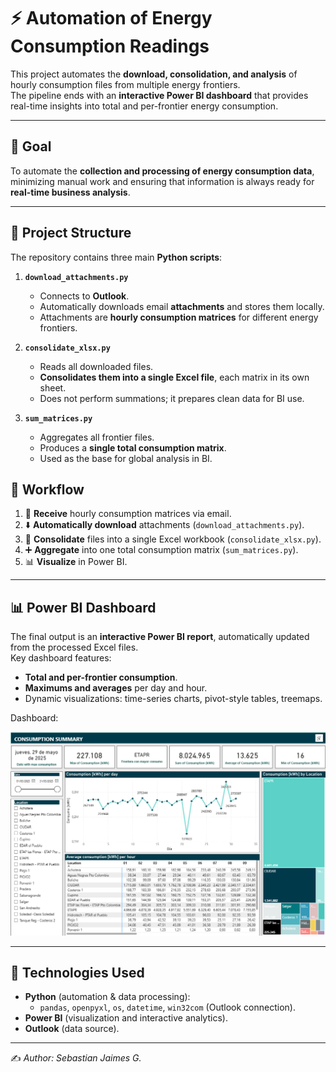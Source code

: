 # ⚡ Automation of Energy Consumption Readings

This project automates the **download, consolidation, and analysis** of hourly consumption files from multiple energy frontiers.  
The pipeline ends with an **interactive Power BI dashboard** that provides real-time insights into total and per-frontier energy consumption.

---

## 🎯 Goal

To automate the **collection and processing of energy consumption data**, minimizing manual work and ensuring that information is always ready for **real-time business analysis**.

---

## 📂 Project Structure

The repository contains three main **Python scripts**:

1. **`download_attachments.py`**  
   - Connects to **Outlook**.  
   - Automatically downloads email **attachments** and stores them locally.  
   - Attachments are **hourly consumption matrices** for different energy frontiers.  

2. **`consolidate_xlsx.py`**  
   - Reads all downloaded files.  
   - **Consolidates them into a single Excel file**, each matrix in its own sheet.  
   - Does not perform summations; it prepares clean data for BI use.  

3. **`sum_matrices.py`**  
   - Aggregates all frontier files.  
   - Produces a **single total consumption matrix**.  
   - Used as the base for global analysis in BI.  

## 📌 Workflow

1. 📧 **Receive** hourly consumption matrices via email.  
2. ⬇️ **Automatically download** attachments (`download_attachments.py`).  
3. 📑 **Consolidate** files into a single Excel workbook (`consolidate_xlsx.py`).  
4. ➕ **Aggregate** into one total consumption matrix (`sum_matrices.py`).  
5. 📊 **Visualize** in Power BI.  

---

## 📊 Power BI Dashboard

The final output is an **interactive Power BI report**, automatically updated from the processed Excel files.  
Key dashboard features:  

- **Total and per-frontier consumption**.  
- **Maximums and averages** per day and hour.  
- Dynamic visualizations: time-series charts, pivot-style tables, treemaps.  

 Dashboard:  

![Power BI Dashboard](./Images/BI.png)

---

## 🚀 Technologies Used

- **Python** (automation & data processing):  
  - `pandas`, `openpyxl`, `os`, `datetime`, `win32com` (Outlook connection).  
- **Power BI** (visualization and interactive analytics).  
- **Outlook** (data source).  

---

✍️ *Author: Sebastian Jaimes G.*
